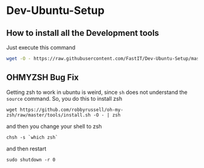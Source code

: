 # Dev-Ubuntu-Setup
## How to install all the Development tools

Just execute this command

``` bash
wget -O - https://raw.githubusercontent.com/FastIT/Dev-Ubuntu-Setup/master/install.sh | sh
```
## OHMYZSH Bug Fix

Getting zsh to work in ubuntu is weird, since `sh` does not understand the `source` command.  So, you do this to install zsh

    wget https://github.com/robbyrussell/oh-my-zsh/raw/master/tools/install.sh -O - | zsh

and then you change your shell to zsh

    chsh -s `which zsh`

and then restart

    sudo shutdown -r 0